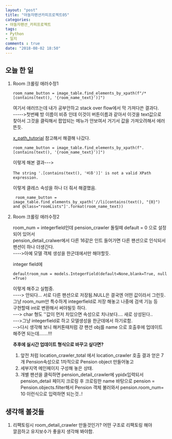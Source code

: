 ```yaml
---
layout: "post"
title: "야놀자팬션카피프로젝트05"    
categories:  
- 야놀자팬션_카피프로젝트      
tags:  
- Python    
- 일지       
comments : true    
date: "2018-08-02 18:50"  
---               
```


## 오늘 한 일            

1. Room 크롤링 애러수정1       
    ```
    room_name_button = image_table.find_elements_by_xpath(f"/*[contains(text(), '{room_name_text}')]")
    ```  
     여기서 애러뜨는데 내가 공부안하고 stack over flow에서 막 가져다쓴 결과다.  
    ----->첫번째 방 이름이 비쥬 인데 이것이 버튼이름과 같아서 이것을 text값으로     
    찾아서 그것을 클릭해서 팝업되는 메뉴가 안보여서 거기서 값을 가져오려해서 에러뜬듯.  

    [x_path_tutorial](https://www.w3schools.com/xml/xpath_intro.asp) 참고해서 해결해 나갔다.         
      
    ```
    room_name_button = image_table.find_elements_by_xpath(f".[contains(text(), '{room_name_text}')]")
    ```  
    이렇게 해본 결과--->    
    ```
    The string '.[contains(text(), '비쥬')]' is not a valid XPath expression.
    ```        
      
    이렇게 클레스 속성을 하나 더 줘서 해결했음.        
    ```
     room_name_button = image_table.find_elements_by_xpath('//li[contains(text(), "{0}") and @class="roomLists"]'.format(room_name_text))
    ```  
    
2. Room 크롤링 애러수정2     
  
    room_num = integerfield인데 pension_crawler 돌릴떼 default = 0 으로 설정되어 있어서     
    pension_detail_cralwer에서 다른 16같은 인트 들어가면 다른 팬션으로 인식되서   
    팬션이 하나 더생긴다.      
    ---->아예 모델 객체 생성을 한군데에서만 해야할듯.  
     
    integer field에     
    ```  
    defaultroom_num = models.IntegerField(default=None,blank=True, null =True)   
    ```  
    이렇게 해주고 실험중.   
    ----> 안되다... 서로 다른 팬션으로 저장됨.NULL은 결국엔 어떤 값이라서 그런듯.    
    그냥 room_num만 특수하게 integerfield로 저장 해놓고 나중에 검색 기능 등   
    구현할때 int로 변환해서 써야될듯 하다.     
    ---> char 형도 ''값이 먼저 차있으면 속성으로 치나보다.... 새로 상성된다..  
    --->그냥 integerfield로 하고    모델생성을 한군데에서 하기로함.     
    -->다시 생각해 보니 해커톤때처럼 걍 팬션 obj를 name 으로 호출후에 업데이트 해주면 되는데.......!!!    
    
    **추후에 실시간 업데이트 형식으로 바꾸고 싶다면?**     
      1. 앞전 처럼 location_crawler_total 에서 location_crawler 호출 결과 얻은 7개 Pension속성으로 1차적으로 Pension object 만들어놓고   
      2. 세부지역 메인페이지 구성해 놓은 상태.   
      3. 개별 팬션을 클릭하면 pension_detail_crawler에 ypidx입력되서 pension_detail 페이지 크로링 후 크로링한 name 바탕으로
             pension = Pension.objects.filter해서 Pension 객체 불러와서  pension.room_num= 10 이런식으로 입력하면 되는것..!      
             
             
## 생각해 볼것들    
1. 리팩토링시  room_detail_crawler 만들것인가? 어떤 구조로 리팩토링 해야   
깔끔하고 유지보수가 좋을지 생각해 봐야함.  

    
    

